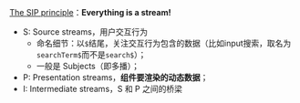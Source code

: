 [The SIP principle](https://blog.strongbrew.io/the-sip-principle/)：**Everything is a stream!**

- S: Source streams，用户交互行为
  - 命名细节：以`$`结尾，关注交互行为包含的数据（比如input搜索，取名为`searchTerm$`而不是`search$`）；
  - 一般是 Subjects（即多播）；
- P: Presentation streams，**组件要渲染的动态数据**；
- I: Intermediate streams，S 和 P 之间的桥梁

